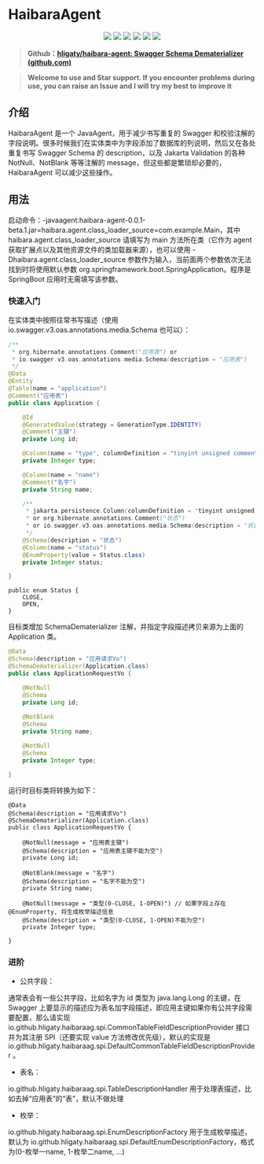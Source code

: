 # HaibaraAgent

<p align="center">
<a href="https://openjdk.java.net/"><img src="https://img.shields.io/badge/JDK-17+-green?logo=java&amp;logoColor=white"></a>
<a href="https://github.com/hligaty/haibara-agent/blob/main/LICENSE"><img src="https://img.shields.io/github/license/hligaty/haibara-agent"></a>
<a href="https://api.github.com/repos/hligaty/haibara-agent/releases/latest"><img src="https://img.shields.io/github/v/release/hligaty/haibara-agent"></a>
<a href="https://github.com/hligaty/haibara-agent/stargazers"><img src="https://img.shields.io/github/stars/hligaty/haibara-agent"></a>
<a href="https://github.com/hligaty/haibara-agent/network/members"><img src="https://img.shields.io/github/forks/hligaty/haibara-agent"></a>
<a href="https://github.com/hligaty/haibara-agent/issues?q=is%3Aissue+is%3Aclosed"><img src="https://img.shields.io/github/issues-closed-raw/hligaty/haibara-agent"></a>
</p>


> **Github：[hligaty/haibara-agent: Swagger Schema Dematerializer (github.com)](https://github.com/hligaty/haibara-agent)**

> **Welcome to use and Star support. If you encounter problems during use,  you can raise an Issue and I will try my best to improve it**

##  介绍

HaibaraAgent 是一个 JavaAgent，用于减少书写重复的 Swagger 和校验注解的字段说明。很多时候我们在实体类中为字段添加了数据库的列说明，然后又在各处重复书写 Swagger Schema 的 description，以及 Jakarta Validation 的各种 NotNull、NotBlank 等等注解的 message，但这些都是繁琐却必要的，HaibaraAgent 可以减少这些操作。

## 用法

启动命令：-javaagent:haibara-agent-0.0.1-beta.1.jar=haibara.agent.class_loader_source=com.example.Main，其中 haibara.agent.class_loader_source 请填写为 main 方法所在类（它作为 agent 获取扩展点以及其他资源文件的类加载器来源），也可以使用 -Dhaibara.agent.class_loader_source 参数作为输入，当前面两个参数依次无法找到时将使用默认参数 org.springframework.boot.SpringApplication。程序是 SpringBoot 应用时无需填写该参数。

### 快速入门

在实体类中按照往常书写描述（使用 io.swagger.v3.oas.annotations.media.Schema 也可以）：

```java
/**
 * org.hibernate.annotations.Comment("应用表") or
 * io.swagger.v3.oas.annotations.media.Schema(description = "应用表")
 */
@Data
@Entity
@Table(name = "application")
@Comment("应用表")
public class Application {

    @Id
    @GeneratedValue(strategy = GenerationType.IDENTITY)
    @Comment("主键")
    private Long id;

    @Column(name = "type", columnDefinition = "tinyint unsigned comment '类型'")
    private Integer type;

    @Column(name = "name")
    @Comment("名字")
    private String name;

    /**
     * jakarta.persistence.Column(columnDefinition = "tinyint unsigned comment '状态'", ...)
     * or org.hibernate.annotations.Comment("状态")
     * or io.swagger.v3.oas.annotations.media.Schema(description = "状态")
     */
    @Schema(description = "状态")
    @Column(name = "status")
    @EnumProperty(value = Status.class)
    private Integer status;

}
```

```
public enum Status {
    CLOSE,
    OPEN,
}
```

目标类增加 SchemaDematerializer 注解，并指定字段描述拷贝来源为上面的 Application 类。

```java
@Data
@Schema(description = "应用请求Vo")
@SchemaDematerializer(Application.class)
public class ApplicationRequestVo {

    @NotNull
    @Schema
    private Long id;
    
    @NotBlank
    @Schema
    private String name;

    @NotNull
    @Schema
    private Integer type;

}
```

运行时目标类将转换为如下：

    @Data
    @Schema(description = "应用请求Vo")
    @SchemaDematerializer(Application.class)
    public class ApplicationRequestVo {
    
        @NotNull(message = "应用表主键")
        @Schema(description = "应用表主键不能为空")
        private Long id;
        
        @NotBlank(message = "名字")
        @Schema(description = "名字不能为空")
        private String name;
    
        @NotNull(message = "类型(0-CLOSE, 1-OPEN)") // 如果字段上存在 @EnumProperty, 将生成枚举描述信息
        @Schema(description = "类型(0-CLOSE, 1-OPEN)不能为空")
        private Integer type;
    
    }

### 进阶

- 公共字段：

通常表会有一些公共字段，比如名字为 id 类型为 java.lang.Long 的主键，在 Swagger 上要显示的描述应为表名加字段描述，即应用主键如果你有公共字段需要配置，那么请实现 io.github.hligaty.haibaraag.spi.CommonTableFieldDescriptionProvider 接口并为其注册 SPI（还要实现 value 方法修改优先级），默认的实现是 io.github.hligaty.haibaraag.spi.DefaultCommonTableFieldDescriptionProvider 。

- 表名：

io.github.hligaty.haibaraag.spi.TableDescriptionHandler 用于处理表描述，比如去掉“应用表”的“表”，默认不做处理

- 枚举：

io.github.hligaty.haibaraag.spi.EnumDescriptionFactory 用于生成枚举描述，默认为 io.github.hligaty.haibaraag.spi.DefaultEnumDescriptionFactory，格式为(0-枚举一name, 1-枚举二name, ...)
